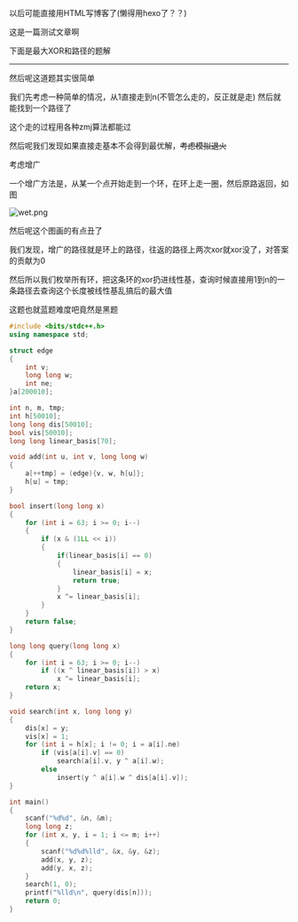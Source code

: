 以后可能直接用HTML写博客了(懒得用hexo了？？)

这是一篇测试文章啊

下面是最大XOR和路径的题解

----

然后呢这道题其实很简单

我们先考虑一种简单的情况，从1直接走到n(不管怎么走的，反正就是走)  然后就能找到一个路径了  

这个走的过程用各种zmj算法都能过

然后呢我们发现如果直接走基本不会得到最优解，~~考虑模拟退火~~

考虑增广

一个增广方法是，从某一个点开始走到一个环，在环上走一圈，然后原路返回，如图

![wet.png](https://i.loli.net/2018/09/06/5b9107b76e651.png)

然后呢这个图画的有点丑了

我们发现，增广的路径就是环上的路径，往返的路径上两次xor就xor没了，对答案的贡献为0

然后所以我们枚举所有环，把这条环的xor扔进线性基，查询时候直接用1到n的一条路径去查询这个长度被线性基乱搞后的最大值

这题也就蓝题难度吧竟然是黑题

```cpp
#include <bits/stdc++.h>
using namespace std;

struct edge
{
    int v;
    long long w;
    int ne;
}a[200010];

int n, m, tmp;
int h[50010];
long long dis[50010];
bool vis[50010];
long long linear_basis[70];

void add(int u, int v, long long w)
{
    a[++tmp] = (edge){v, w, h[u]};
    h[u] = tmp;
}

bool insert(long long x)
{
    for (int i = 63; i >= 0; i--)
    {
        if (x & (1LL << i))
        { 
            if(linear_basis[i] == 0)
            {
                linear_basis[i] = x;
                return true;
            }
            x ^= linear_basis[i];
        }
    }
    return false;
}

long long query(long long x)
{
    for (int i = 63; i >= 0; i--)
        if ((x ^ linear_basis[i]) > x)
            x ^= linear_basis[i];
    return x;
}

void search(int x, long long y)
{
    dis[x] = y;
    vis[x] = 1;
    for (int i = h[x]; i != 0; i = a[i].ne)
        if (vis[a[i].v] == 0)
            search(a[i].v, y ^ a[i].w);
        else
            insert(y ^ a[i].w ^ dis[a[i].v]);
}

int main()
{
    scanf("%d%d", &n, &m);
    long long z;
    for (int x, y, i = 1; i <= m; i++)
    {
        scanf("%d%d%lld", &x, &y, &z);
        add(x, y, z);
        add(y, x, z);
    }
    search(1, 0);
    printf("%lld\n", query(dis[n]));
    return 0;
}
```